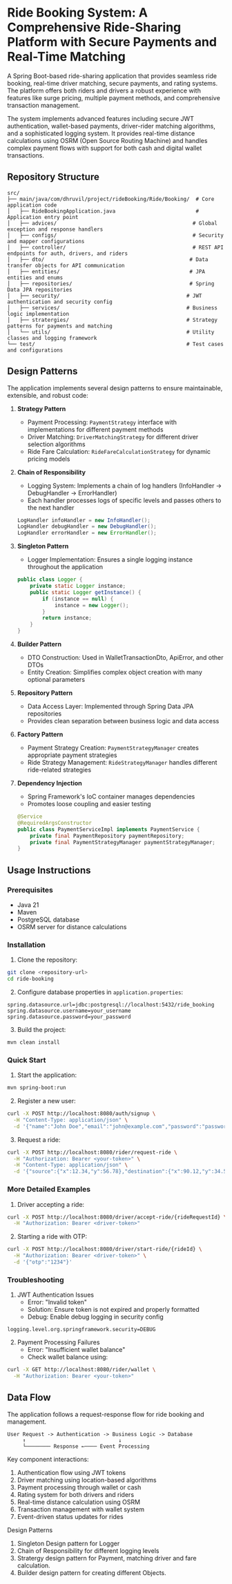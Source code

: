 # Ride Booking System: A Comprehensive Ride-Sharing Platform with Secure Payments and Real-Time Matching

A Spring Boot-based ride-sharing application that provides seamless ride booking, real-time driver matching, secure payments, and rating systems. The platform offers both riders and drivers a robust experience with features like surge pricing, multiple payment methods, and comprehensive transaction management.

The system implements advanced features including secure JWT authentication, wallet-based payments, driver-rider matching algorithms, and a sophisticated logging system. It provides real-time distance calculations using OSRM (Open Source Routing Machine) and handles complex payment flows with support for both cash and digital wallet transactions.

## Repository Structure
```
src/
├── main/java/com/dhruvil/project/rideBooking/Ride/Booking/  # Core application code
│   ├── RideBookingApplication.java                          # Application entry point
│   ├── advices/                                            # Global exception and response handlers
│   ├── configs/                                            # Security and mapper configurations
│   ├── controller/                                         # REST API endpoints for auth, drivers, and riders
│   ├── dto/                                               # Data transfer objects for API communication
│   ├── entities/                                          # JPA entities and enums
│   ├── repositories/                                      # Spring Data JPA repositories
│   ├── security/                                         # JWT authentication and security config
│   ├── services/                                         # Business logic implementation
│   ├── stratergies/                                      # Strategy patterns for payments and matching
│   └── utils/                                            # Utility classes and logging framework
└── test/                                                 # Test cases and configurations
```

## Design Patterns

The application implements several design patterns to ensure maintainable, extensible, and robust code:

1. **Strategy Pattern**
   - Payment Processing: `PaymentStrategy` interface with implementations for different payment methods
   - Driver Matching: `DriverMatchingStrategy` for different driver selection algorithms
   - Ride Fare Calculation: `RideFareCalculationStrategy` for dynamic pricing models

2. **Chain of Responsibility**
   - Logging System: Implements a chain of log handlers (InfoHandler → DebugHandler → ErrorHandler)
   - Each handler processes logs of specific levels and passes others to the next handler
   ```java
   LogHandler infoHandler = new InfoHandler();
   LogHandler debugHandler = new DebugHandler();
   LogHandler errorHandler = new ErrorHandler();
   ```

3. **Singleton Pattern**
   - Logger Implementation: Ensures a single logging instance throughout the application
   ```java
   public class Logger {
       private static Logger instance;
       public static Logger getInstance() {
           if (instance == null) {
               instance = new Logger();
           }
           return instance;
       }
   }
   ```

4. **Builder Pattern**
   - DTO Construction: Used in WalletTransactionDto, ApiError, and other DTOs
   - Entity Creation: Simplifies complex object creation with many optional parameters

5. **Repository Pattern**
   - Data Access Layer: Implemented through Spring Data JPA repositories
   - Provides clean separation between business logic and data access

6. **Factory Pattern**
   - Payment Strategy Creation: `PaymentStrategyManager` creates appropriate payment strategies
   - Ride Strategy Management: `RideStrategyManager` handles different ride-related strategies

7. **Dependency Injection**
   - Spring Framework's IoC container manages dependencies
   - Promotes loose coupling and easier testing
   ```java
   @Service
   @RequiredArgsConstructor
   public class PaymentServiceImpl implements PaymentService {
       private final PaymentRepository paymentRepository;
       private final PaymentStrategyManager paymentStrategyManager;
   }
   ```

## Usage Instructions
### Prerequisites
- Java 21
- Maven
- PostgreSQL database
- OSRM server for distance calculations

### Installation
1. Clone the repository:
```bash
git clone <repository-url>
cd ride-booking
```

2. Configure database properties in `application.properties`:
```properties
spring.datasource.url=jdbc:postgresql://localhost:5432/ride_booking
spring.datasource.username=your_username
spring.datasource.password=your_password
```

3. Build the project:
```bash
mvn clean install
```

### Quick Start
1. Start the application:
```bash
mvn spring-boot:run
```

2. Register a new user:
```bash
curl -X POST http://localhost:8080/auth/signup \
  -H "Content-Type: application/json" \
  -d '{"name":"John Doe","email":"john@example.com","password":"password123"}'
```

3. Request a ride:
```bash
curl -X POST http://localhost:8080/rider/request-ride \
  -H "Authorization: Bearer <your-token>" \
  -H "Content-Type: application/json" \
  -d '{"source":{"x":12.34,"y":56.78},"destination":{"x":90.12,"y":34.56},"paymentMethod":"WALLET"}'
```

### More Detailed Examples
1. Driver accepting a ride:
```bash
curl -X POST http://localhost:8080/driver/accept-ride/{rideRequestId} \
  -H "Authorization: Bearer <driver-token>"
```

2. Starting a ride with OTP:
```bash
curl -X POST http://localhost:8080/driver/start-ride/{rideId} \
  -H "Authorization: Bearer <driver-token>" \
  -d '{"otp":"1234"}'
```

### Troubleshooting
1. JWT Authentication Issues
   - Error: "Invalid token"
   - Solution: Ensure token is not expired and properly formatted
   - Debug: Enable debug logging in security config
```properties
logging.level.org.springframework.security=DEBUG
```

2. Payment Processing Failures
   - Error: "Insufficient wallet balance"
   - Check wallet balance using:
```bash
curl -X GET http://localhost:8080/rider/wallet \
  -H "Authorization: Bearer <your-token>"
```

## Data Flow
The application follows a request-response flow for ride booking and management.

```ascii
User Request -> Authentication -> Business Logic -> Database
     ↑                              ↓
     └──────── Response ←──── Event Processing
```

Key component interactions:
1. Authentication flow using JWT tokens
2. Driver matching using location-based algorithms
3. Payment processing through wallet or cash
4. Rating system for both drivers and riders
5. Real-time distance calculation using OSRM
6. Transaction management with wallet system
7. Event-driven status updates for rides

Design Patterns
1. Singleton Design pattern for Logger
2. Chain of Responsibility for different logging levels
3. Stratergy design pattern for Payment, matching driver and fare calculation.
4. Builder design pattern for creating different Objects.
